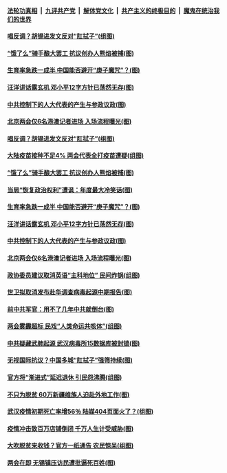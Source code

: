 ####  [法轮功真相](../../../../basic/blob/master/README.md?t=03060401) &nbsp;|&nbsp; [九评共产党](../../../../9ping.md/blob/master/README.md?t=03060401) &nbsp;|&nbsp; [解体党文化](../../../../jtdwh.md/blob/master/README.md?t=03060401)  &nbsp;|&nbsp; [共产主义的终极目的](../../../../gczydzjmd.md/blob/master/README.md?t=03060401) &nbsp;|&nbsp; [魔鬼在统治我们的世界](../../../../mgztzwmdsj.md/blob/master/README.md?t=03060401) 

#### [唱反调？胡锡进发文反对“肛拭子”(组图)](../pages/p1/964554.md?t=03060401) 

#### [“饿了么”骑手酿大罢工 抗议创办人熊焰被捕(图)](../pages/p1/964578.md?t=03060401) 

#### [生育率急跌一成半 中国能否避开“庚子魔咒”？(图)](../pages/p1/964566.md?t=03060401) 

#### [汪洋讲话露玄机 邓小平12字方针已荡然无存(图)](../pages/p1/964564.md?t=03060401) 

#### [中共控制下的人大代表的产生与参政议政(图)](../pages/p1/964562.md?t=03060401) 

#### [北京两会仅6名港澳记者进场 入场流程曝光(图)](../pages/p1/964557.md?t=03060401) 

#### [唱反调？胡锡进发文反对“肛拭子”(组图)](../pages/p1/964554.md?t=03060401) 

#### [大陆疫苗接种不足4% 两会代表全打疫苗遭疑(组图)](../pages/p1/964598.md?t=03060401) 

#### [“饿了么”骑手酿大罢工 抗议创办人熊焰被捕(图)](../pages/p1/964578.md?t=03060401) 

#### [当局“恢复政治权利”遭讽：年度最大冷笑话(图)](../pages/p1/964573.md?t=03060401) 

#### [生育率急跌一成半 中国能否避开“庚子魔咒”？(图)](../pages/p1/964566.md?t=03060401) 

#### [汪洋讲话露玄机 邓小平12字方针已荡然无存(图)](../pages/p1/964564.md?t=03060401) 

#### [中共控制下的人大代表的产生与参政议政(图)](../pages/p1/964562.md?t=03060401) 

#### [北京两会仅6名港澳记者进场 入场流程曝光(图)](../pages/p1/964557.md?t=03060401) 

#### [政协委员建议取消英语“主科地位” 民间炸锅(组图)](../pages/p1/964499.md?t=03060401) 

#### [世卫拟取消发布赴华调查病毒起源中期报告(图)](../pages/p1/964548.md?t=03060401) 

#### [前中共军官：用不了几年中共就倒台(图)](../pages/p1/964538.md?t=03060401) 

#### [两会雾霾超标 民戏“人类命运共咳体”(组图)](../pages/p1/964514.md?t=03060401) 

#### [中共疑藏武肺起源 武汉病毒所15数据库被封锁(图)](../pages/p1/964482.md?t=03060401) 

#### [无视国际抗议？中国多城“肛拭子”强筛持续(图)](../pages/p1/964425.md?t=03060401) 

#### [官方将“渐进式”延迟退休 引民怨沸腾(组图)](../pages/p1/964458.md?t=03060401) 

#### [不只为脱贫 60万新疆维族人迫赴外地工作(图)](../pages/p1/964456.md?t=03060401) 

#### [武汉疫情初期死亡率增56％ 陆媒404页面火了？(组图)](../pages/p1/964404.md?t=03060401) 

#### [疫情冲击致百万店铺倒闭 千万人生计受威胁(图)](../pages/p1/964429.md?t=03060401) 

#### [大吹脱贫来收钱？官方一纸通告 农民惊呆(组图)](../pages/p1/964402.md?t=03060401) 

#### [两会在即 无锡镇压访民遭批逼死百姓(图)](../pages/p1/964393.md?t=03060401) 

